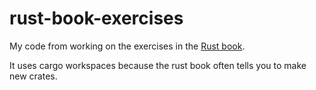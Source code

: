 # rust-book-exercises
My code from working on the exercises in the [Rust book](https://doc.rust-lang.org/book/).

It uses cargo workspaces because the rust book often tells you to make new crates.